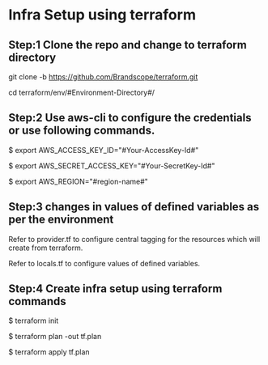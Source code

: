 # Infra Setup using terraform

## Step:1 Clone the repo and change to terraform directory

git clone -b <Branch-Name> https://github.com/Brandscope/terraform.git

cd terraform/env/#Environment-Directory#/

## Step:2 Use aws-cli to configure the credentials or use following commands.

$ export AWS_ACCESS_KEY_ID="#Your-AccessKey-Id#"

$ export AWS_SECRET_ACCESS_KEY="#Your-SecretKey-Id#"

$ export AWS_REGION="#region-name#"

## Step:3 changes in values of defined variables as per the environment

Refer to provider.tf to configure central tagging for the resources which will create from terraform.

Refer to locals.tf to configure values of defined variables.


## Step:4 Create infra setup using terraform commands

$ terraform init

$ terraform plan -out tf.plan

$ terraform apply tf.plan

